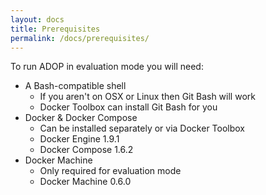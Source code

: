 ```yaml
---
layout: docs
title: Prerequisites
permalink: /docs/prerequisites/
---
```


To run ADOP in evaluation mode you will need:

* A Bash-compatible shell
    * If you aren't on OSX or Linux then Git Bash will work
    * Docker Toolbox can install Git Bash for you
* Docker & Docker Compose
    * Can be installed separately or via Docker Toolbox
    * Docker Engine 1.9.1
    * Docker Compose 1.6.2
* Docker Machine
    * Only required for evaluation mode
    * Docker Machine 0.6.0

